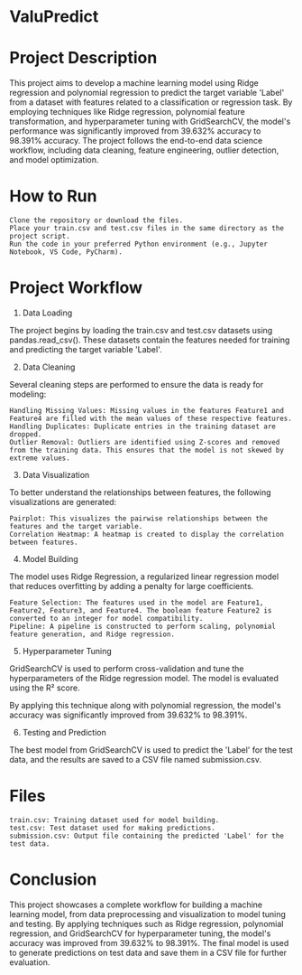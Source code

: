 # ValuPredict

# Project Description

This project aims to develop a machine learning model using Ridge regression and polynomial regression to predict the target variable 'Label' from a dataset with features related to a classification or regression task. By employing techniques like Ridge regression, polynomial feature transformation, and hyperparameter tuning with GridSearchCV, the model's performance was significantly improved from 39.632% accuracy to 98.391% accuracy. The project follows the end-to-end data science workflow, including data cleaning, feature engineering, outlier detection, and model optimization.


# How to Run

    Clone the repository or download the files.
    Place your train.csv and test.csv files in the same directory as the project script.
    Run the code in your preferred Python environment (e.g., Jupyter Notebook, VS Code, PyCharm).
# Project Workflow
1. Data Loading

The project begins by loading the train.csv and test.csv datasets using pandas.read_csv(). These datasets contain the features needed for training and predicting the target variable 'Label'.

2. Data Cleaning

Several cleaning steps are performed to ensure the data is ready for modeling:

    Handling Missing Values: Missing values in the features Feature1 and Feature4 are filled with the mean values of these respective features.
    Handling Duplicates: Duplicate entries in the training dataset are dropped.
    Outlier Removal: Outliers are identified using Z-scores and removed from the training data. This ensures that the model is not skewed by extreme values.
3. Data Visualization

To better understand the relationships between features, the following visualizations are generated:

    Pairplot: This visualizes the pairwise relationships between the features and the target variable.
    Correlation Heatmap: A heatmap is created to display the correlation between features.
4. Model Building

The model uses Ridge Regression, a regularized linear regression model that reduces overfitting by adding a penalty for large coefficients.

    Feature Selection: The features used in the model are Feature1, Feature2, Feature3, and Feature4. The boolean feature Feature2 is converted to an integer for model compatibility.
    Pipeline: A pipeline is constructed to perform scaling, polynomial feature generation, and Ridge regression.

5. Hyperparameter Tuning

GridSearchCV is used to perform cross-validation and tune the hyperparameters of the Ridge regression model. The model is evaluated using the R² score.

By applying this technique along with polynomial regression, the model's accuracy was significantly improved from 39.632% to 98.391%.

6. Testing and Prediction

The best model from GridSearchCV is used to predict the 'Label' for the test data, and the results are saved to a CSV file named submission.csv.



# Files

    train.csv: Training dataset used for model building.
    test.csv: Test dataset used for making predictions.
    submission.csv: Output file containing the predicted 'Label' for the test data.


# Conclusion

This project showcases a complete workflow for building a machine learning model, from data preprocessing and visualization to model tuning and testing. By applying techniques such as Ridge regression, polynomial regression, and GridSearchCV for hyperparameter tuning, the model's accuracy was improved from 39.632% to 98.391%. The final model is used to generate predictions on test data and save them in a CSV file for further evaluation.
